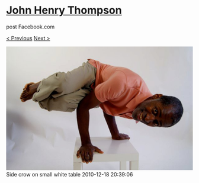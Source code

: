# [John Henry Thompson](../README.md)
post Facebook.com

[< Previous](2010-12-18-1.md) [Next >](2010-12-18-3.md)

[![](../media/2010-12-18/Fam-2010-Side-crow-on-small-white-table.jpg)](../README.md)
Side crow on small white table
2010-12-18 20:39:06